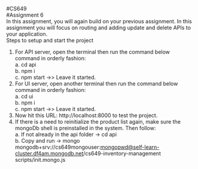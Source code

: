 #CS649  
#Assignment 6    
In this assignment, you will again build on your previous assignment. In this assignment you will focus on routing and adding update and delete APIs to your application.  
Steps to setup and start the project  
1. For API server, open the terminal then run the command below command in orderly fashion:  
   a. cd api  
   b. npm i  
   c. npm start ->> Leave it started.  
2. For UI server, open another terminal then run the command below command in orderly fashion:  
   a. cd ui  
   b. npm i  
   c. npm start ->> Leave it started.  
3. Now hit this URL: http://localhost:8000 to test the project.  
4. If there is a need to reinitialize the product list again, make sure the mongoDb shell is preinstalled in the system. Then follow:  
    a. If not already in the api folder -> cd api  
    b. Copy and run -> mongo mongodb+srv://cs649mongouser:mongopwd@self-learn-cluster.df4am.mongodb.net/cs649-inventory-management scripts/init.mongo.js

